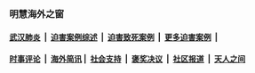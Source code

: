 
### 明慧海外之窗

####  [武汉肺炎](indexes/365.md?t=02191400) &nbsp;|&nbsp;  [迫害案例综述](indexes/328.md?t=02191400) &nbsp;|&nbsp; [迫害致死案例](indexes/277.md?t=02191400)  &nbsp;|&nbsp; [更多迫害案例](indexes/81.md?t=02191400)  &nbsp;|&nbsp; 
####  [时事评论](indexes/19.md?t=02191400) &nbsp;|&nbsp; [海外简讯](indexes/245.md?t=02191400)&nbsp;|&nbsp;  [社会支持](indexes/140.md?t=02191400) &nbsp;|&nbsp; [褒奖决议](indexes/282.md?t=02191400) &nbsp;|&nbsp; [社区报道](indexes/91.md?t=02191400)  &nbsp;|&nbsp; [天人之间](indexes/78.md?t=02191400) 

